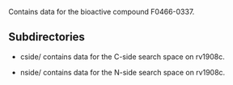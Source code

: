 Contains data for the bioactive compound F0466-0337.

## Subdirectories

- cside/ contains data for the C-side search space on rv1908c.

- nside/ contains data for the N-side search space on rv1908c.

